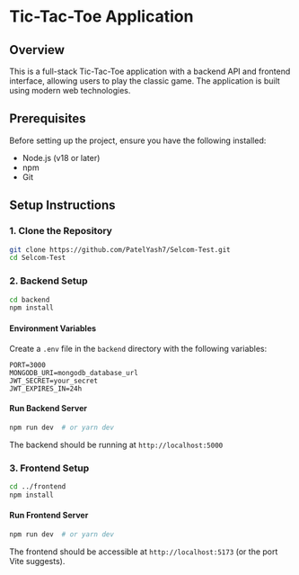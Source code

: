 # Tic-Tac-Toe Application

## Overview
This is a full-stack Tic-Tac-Toe application with a backend API and frontend interface, allowing users to play the classic game. The application is built using modern web technologies.

## Prerequisites
Before setting up the project, ensure you have the following installed:
- Node.js (v18 or later)
- npm
- Git

## Setup Instructions

### 1. Clone the Repository
```bash
git clone https://github.com/PatelYash7/Selcom-Test.git
cd Selcom-Test
```

### 2. Backend Setup
```bash
cd backend
npm install 
```
#### Environment Variables
Create a `.env` file in the `backend` directory with the following variables:
```env
PORT=3000
MONGODB_URI=mongodb_database_url
JWT_SECRET=your_secret
JWT_EXPIRES_IN=24h
```
#### Run Backend Server
```bash
npm run dev  # or yarn dev
```
The backend should be running at `http://localhost:5000`

### 3. Frontend Setup
```bash
cd ../frontend
npm install
```
#### Run Frontend Server
```bash
npm run dev  # or yarn dev
```
The frontend should be accessible at `http://localhost:5173` (or the port Vite suggests).

